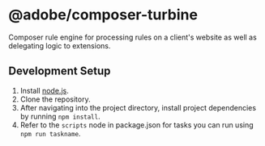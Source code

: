 # @adobe/composer-turbine

Composer rule engine for processing rules on a client's website as well as delegating logic to extensions.

## Development Setup
1. Install [node.js](https://nodejs.org/).
3. Clone the repository.
4. After navigating into the project directory, install project dependencies by running `npm install`.
5. Refer to the `scripts` node in package.json for tasks you can run using `npm run taskname`.
